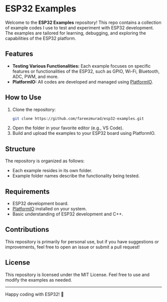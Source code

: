 # ESP32 Examples

Welcome to the **ESP32 Examples** repository! This repo contains a collection of example codes I use to test and experiment with ESP32 development. The examples are tailored for learning, debugging, and exploring the capabilities of the ESP32 platform.

## Features
- **Testing Various Functionalities:** Each example focuses on specific features or functionalities of the ESP32, such as GPIO, Wi-Fi, Bluetooth, ADC, PWM, and more.
- **PlatformIO:** All codes are developed and managed using [PlatformIO](https://platformio.org/).

## How to Use
1. Clone the repository:
   ```bash
   git clone https://github.com/fareezmurad/esp32-examples.git
   ```
2. Open the folder in your favorite editor (e.g., VS Code).
3. Build and upload the examples to your ESP32 board using PlatformIO.

## Structure
The repository is organized as follows:
- Each example resides in its own folder.
- Example folder names describe the functionality being tested.

## Requirements
- ESP32 development board.
- [PlatformIO](https://platformio.org/) installed on your system.
- Basic understanding of ESP32 development and C++.

## Contributions
This repository is primarily for personal use, but if you have suggestions or improvements, feel free to open an issue or submit a pull request!

## License
This repository is licensed under the MIT License. Feel free to use and modify the examples as needed.

---

Happy coding with ESP32! 🚀
